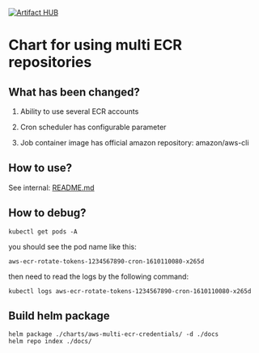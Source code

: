 [![Artifact HUB](https://img.shields.io/endpoint?url=https://artifacthub.io/badge/repository/aws-multi-ecr-credentials)](https://artifacthub.io/packages/search?repo=aws-multi-ecr-credentials)

# Chart for using multi ECR repositories

## What has been changed?

1. Ability to use several ECR accounts

2. Cron scheduler has configurable parameter

3. Job container image has official amazon repository: amazon/aws-cli

## How to use?

See internal: [README.md](charts/aws-ecr-rotate-tokens/README.md)

## How to debug?
`kubectl get pods -A`

you should see the pod name like this:

`aws-ecr-rotate-tokens-1234567890-cron-1610110080-x265d`

then need to read the logs by the following command:

`kubectl logs aws-ecr-rotate-tokens-1234567890-cron-1610110080-x265d`

## Build helm package
```
helm package ./charts/aws-multi-ecr-credentials/ -d ./docs
helm repo index ./docs/
```
